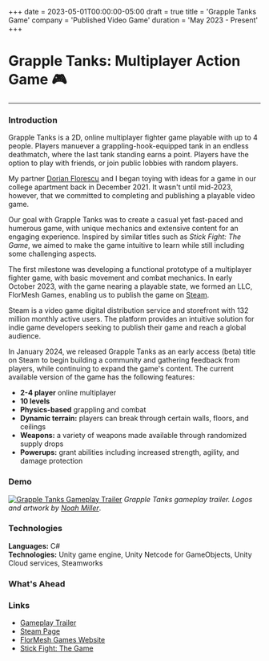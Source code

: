 +++
date = 2023-05-01T00:00:00-05:00
draft = true
title = 'Grapple Tanks Game'
company = 'Published Video Game'
duration = 'May 2023 - Present'
+++

# Grapple Tanks: Multiplayer Action Game :video_game:

***

### Introduction

Grapple Tanks is a 2D, online multiplayer fighter game playable with up to 4 people. Players manuever a grappling-hook-equipped tank in an endless deathmatch, where the last tank standing earns a point. Players have the option to play with friends, or join public lobbies with random players.

My partner [Dorian Florescu](https://www.linkedin.com/in/florescu-dorian/) and I began toying with ideas for a game in our college apartment back in December 2021. It wasn't until mid-2023, however, that we committed to completing and publishing a playable video game.

Our goal with Grapple Tanks was to create a casual yet fast-paced and humerous game, with unique mechanics and extensive content for an engaging experience. Inspired by similar titles such as *Stick Fight: The Game*, we aimed to make the game intuitive to learn while still including some challenging aspects.

The first milestone was developing a functional prototype of a multiplayer fighter game, with basic movement and combat mechanics. In early October 2023, with the game nearing a playable state, we formed an LLC, FlorMesh Games, enabling us to publish the game on [Steam](https://store.steampowered.com/app/2679340/Grapple_Tanks/).

Steam is a video game digital distribution service and storefront with 132 million monthly active users. The platform provides an intuitive solution for indie game developers seeking to publish their game and reach a global audience.

In January 2024, we released Grapple Tanks as an early access (beta) title on Steam to begin building a community and gathering feedback from players, while continuing to expand the game's content. The current available version of the game has the following features:

- **2-4 player** online multiplayer
- **10 levels**
- **Physics-based** grappling and combat
- **Dynamic terrain:** players can break through certain walls, floors, and ceilings
- **Weapons:** a variety of weapons made available through randomized supply drops
- **Powerups:** grant abilities including increased strength, agility, and damage protection

### Demo

<!-- ![](https://www.youtube.com/watch?v=lcY4WZ8lxz0) -->
[![Grapple Tanks Gameplay Trailer](/images/projects/grapple-tanks-trailer.png)](https://www.youtube.com/watch?v=lcY4WZ8lxz0)
*Grapple Tanks gameplay trailer. Logos and artwork by [Noah Miller](https://noah85miller.myportfolio.com/)*.

### Technologies

**Languages:** C# \
**Technologies:** Unity game engine, Unity Netcode for GameObjects, Unity Cloud services, Steamworks

### What's Ahead

### Links
- [Gameplay Trailer](https://www.youtube.com/watch?v=lcY4WZ8lxz0)
- [Steam Page](https://store.steampowered.com/app/2679340/Grapple_Tanks/)
- [FlorMesh Games Website](https://flormeshgames.com/)
- [Stick Fight: The Game](https://landfall.se/stickfightthegame)
